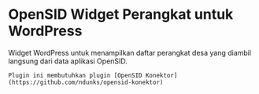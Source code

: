 # OpenSID Widget Perangkat untuk WordPress

Widget WordPress untuk menampilkan daftar perangkat desa yang diambil langsung dari data aplikasi OpenSID.


    Plugin ini membutuhkan plugin [OpenSID Konektor](https://github.com/ndunks/opensid-konektor)